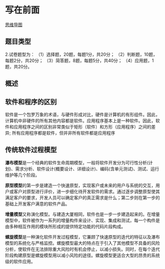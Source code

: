 # 写在前面

[思维导图](https://zhimap.com/medit/aed2e29a2dee472e86a50c718e32f7a9)
## 题目类型
2.试卷题型为：
（1）选择题，20题，每题1分，共20分；
（2）判断题，10题，每题2分，共20分；
（3）简答题，8题，每题5分，共40分；
（4）应用题，1题，共20分。

## 概述

## 软件和程序的区别
软件是一个包罗万象的术语，与硬件形成对比，硬件是计算机的有形组件。因此，计算机中非硬件的所有其他内容都是软件。应用程序基本上是一种软件。因此，软件和应用程序之间的区别非常类似于矩形（软件）和方形（应用程序）之间的差异; 所有应用程序都是软件，但并非所有软件都是应用程序

## 传统软件过程模型

**瀑布模型**是一个经典的软件生命周期模型，一般将软件开发分为可行性分析(计划)、需求分析、软件设计(概要设计、详细设计)、编码(含单元测试)、测试、运行维护等几个阶段。

**原型模型**的第一步是建造一个快速原型，实现客户或未来的用户与系统的交互，用户或客户对原型进行评价，进一步细化待开发软件的需求。通过逐步调整原型使其满足客户的要求，开发人员可以确定客户的真正需求是什么；第二步则在第一步的基础上开发客户满意的软件产品。

**增量模型**又称演化模型。与建造大厦相同，软件也是一步一步建造起来的。在增量模型中，软件被作为一系列的增量构件来设计、实现、集成和测试，每一个构件是由多种相互作用的模块所形成的提供特定功能的代码片段构成。

**螺旋模型**是一种演化软件开发过程模型，它兼顾了快速原型的迭代的特征以及瀑布模型的系统化与严格监控。螺旋模型最大的特点在于引入了其他模型不具备的风险分析，使软件在无法排除重大风险时有机会停止，以减小损失。同时，在每个迭代阶段构建原型是螺旋模型用以减小风险的途径。螺旋模型更适合大型的昂贵的系统级的软件应用。



